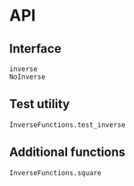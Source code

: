 # API

## Interface

```@docs
inverse
NoInverse
```

## Test utility

```@docs
InverseFunctions.test_inverse
```

## Additional functions

```@docs
InverseFunctions.square
```
